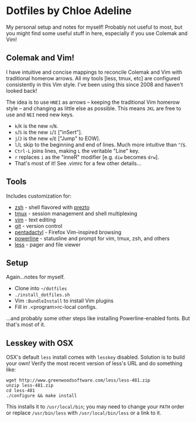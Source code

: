 Dotfiles by Chloe Adeline
=========================
My personal setup and notes for myself! Probably not useful to most, but you might find some useful
stuff in here, especially if you use Colemak and Vim!

Colemak and Vim!
----------------
I have intuitive and concise mappings to reconcile Colemak and Vim with traditional homerow arrows.
All my tools [less, tmux, etc] are configured consistently in this Vim style. I've been using this
since 2008 and haven't looked back!

The idea is to use `HNEI` as arrows – keeping the traditional Vim homerow style – and changing as
little else as possible. This means `JKL` are free to use and `NEI` need new keys.
- `k`/`K` is the new `n`/`N`.
- `s`/`S` is the new `i`/`I` ["inSert"].
- `j`/`J` is the new `e`/`E` ["Jump" to EOW].
- `l`/`L` skip to the beginning and end of lines. Much more intuitive than `^`/`$`.
- `Ctrl-L` joins lines, making `L` the veritable "Line" key.
- `r` replaces `i` as the "inneR" modifier [e.g. `diw` becomes `drw`].
- That's most of it! See .vimrc for a few other details...

Tools
-----
Includes customization for:
- [zsh](http://www.zsh.org/) - shell flavored with [prezto](https://github.com/sorin-ionescu/prezto)
- [tmux](http://tmux.sourceforge.net/) - session management and shell multiplexing
- [vim](http://www.vim.org/) - text editing
- [git](http://git-scm.com/) - version control
- [pentadactyl](http://5digits.org/pentadactyl/) - Firefox Vim-inspired browsing
- [powerline](https://github.com/Lokaltog/powerline) - statusline and prompt for vim, tmux, zsh, and
  others
- [less](http://www.greenwoodsoftware.com/less/) - pager and file viewer

Setup
-----
Again...notes for myself.
- Clone into `~/dotfiles`
- `./install_dotfiles.sh`
- Vim `:BundleInstall` to install Vim plugins
- Fill in .\<program>rc-local configs.

...and probably some other steps like installing Powerline-enabled fonts. But that's most of it.

Lesskey with OSX
----------------
OSX's default `less` install comes with `lesskey` disabled. Solution is to build your own! Verify the most recent version of less's URL and do something like:

```shell
wget http://www.greenwoodsoftware.com/less/less-481.zip
unzip less-481.zip
cd less-481
./configure && make install
```

This installs it to `/usr/local/bin`; you may need to change your `PATH` order or replace `/usr/bin/less`
with `/usr/local/bin/less` or a link to it.
